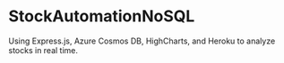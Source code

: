 # StockAutomationNoSQL
Using Express.js, Azure Cosmos DB, HighCharts, and Heroku to analyze stocks in real time. 
